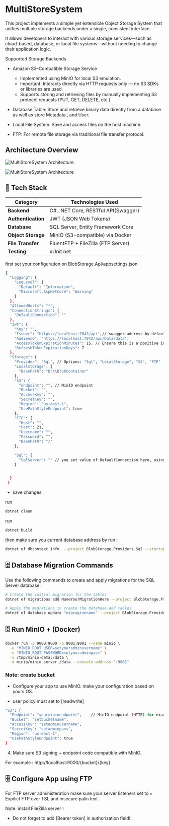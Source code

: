# MultiStoreSystem

This project implements a simple yet extensible Object Storage System that unifies multiple storage backends under a single, consistent interface.

It allows developers to interact with various storage services—such as cloud-based, database, or local file systems—without needing to change their application logic.

Supported Storage Backends
* Amazon S3–Compatible Storage Service

  - Implemented using MinIO for local S3 emulation.
  - Important: Interacts directly via HTTP requests only — no S3 SDKs or libraries are used.
  - Supports storing and retrieving files by manually implementing S3 protocol requests (PUT, GET, DELETE, etc.).

* Database Table: Store and retrieve binary data directly from a database as well as store Metadata , and User.
* Local File System: Save and access files on the host machine.
* FTP: For remote file storage via traditional file transfer protocol.


## Architecture Overview

![MultiStoreSystem Architecture](docs/Pluggable_Blob_Storage_System.png)


![MultiStoreSystem Architecture](docs/TablesDesign.png)




## 🧩 Tech Stack

| Category            | Technologies Used |
|----------------------|-------------------|
| **Backend**          | C#, .NET Core, RESTful API(Swagger) |
| **Authentication**   | JWT (JSON Web Tokens) |
| **Database**         | SQL Server, Entity Framework Core |
| **Object Storage**   | MinIO (S3-compatible) via Docker |
| **File Transfer**    | FluentFTP + FileZilla (FTP Server) |
| **Testing**          | xUnit.net |






first set your configuration on BlobStorage.Api/appsettings.json 

```bash
{
  "Logging": {
    "LogLevel": {
      "Default": "Information",
      "Microsoft.AspNetCore": "Warning"
    }
  },
  "AllowedHosts": "*",
  "ConnectionStrings": {
    "DefaultConnection": ""
  },
  "Jwt": {
    "Key": "",
    "Issuer": "https://localhost:7042/api",// swagger address by default
    "Audience": "https://localhost:7042/api/Data/data",
    "AccessTokenExpirationMinutes": 15, // Ensure this is a positive integer
    "RefreshTokenExpirationDays": 7
  },
  "Storage": {
    "Provider": "Sql", // Options: "Sql", "LocalStorage", "S3", "FTP"
    "LocalStorage": {
      "BasePath": "D:\\BlobContainer"
    },
    "S3": {
      "endpoint": "", // MinIO endpoint 
      "Bucket": "",
      "AccessKey": "",
      "SecretKey": "",
      "Region": "us-east-1",
      "UsePathStyleEndpoint": true
    },
    "FTP": {
      "Host": "",
      "Port": 21,
      "Username": "",
      "Password": "",
      "BasePath": "/"
    },

    "Sql": {
      "SqlServer": "" // you set value of DefaultConnection here, using same databse
    }


  }
 }
```

- save changes
  
run 
```bash 
dotnet clean
```
 
run 
```bash 
dotnet build
```

then make sure you current database address by run : 
```bash
dotnet ef dbcontext info  --project BlobStorage.Providers.Sql --startup-project BlobStorage.Api
```



## 🗄️ Database Migration Commands

Use the following commands to create and apply migrations for the SQL Server database.

```bash
# Create the initial migration for the tables
dotnet ef migrations add NameYourMigrationHere --project BlobStorage.Providers.Sql --startup-project BlobStorage.Api --context AppDbContext

# Apply the migrations to create the database and tables
dotnet ef database update "migragionname" --project BlobStorage.Providers.Sql --startup-project BlobStorage.Api
```



## 🗄️ Run MinIO + (Docker)

```bash
docker run -p 9000:9000 -p 9001:9001 --name minio \
  -e "MINIO_ROOT_USER=setyouradminusername" \
  -e "MINIO_ROOT_PASSWORD=setyouradminpass" \
  -v /tmp/minio-data:/data \
  -d minio/minio server /data --console-address ":9001"
```




### Note: create bucket

- Configure your app to use MinIO. make your configuration based on yours OS. 

-  user policy must set to [readwrite]

```bash
"S3": {
  "Endpoint": "yourminioendpoint",    // MinIO endpoint (HTTP) for example :http://localhost:9000
  "Bucket": "setbucketname",
  "AccessKey": "setadminusername",
  "SecretKey": "setadminpass",
  "Region": "us-east-1",
  "UsePathStyleEndpoint": true
}
```
4. Make sure S3 signing + endpoint code compatible with MinIO.
 
For example : http://localhost:9000/{bucket}/{key}



## 🗄️ Configure App using FTP 
For FTP server administeration make sure your server listeners set to = Expilict FTP over TSL and insecure palin text 



Note: install FileZilla server !


* Do not forget to add [Bearer token] in authorization field!.   




